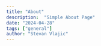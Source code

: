```yaml
---
title: "About"
description:  "Simple About Page"
date: "2024-04-28"
tags: ["general"]
author: "Stevan Vlajic"
---
```



